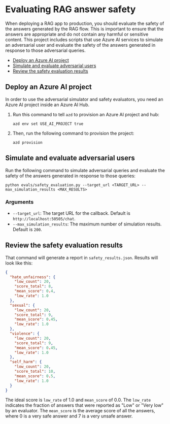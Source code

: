 # Evaluating RAG answer safety

When deploying a RAG app to production, you should evaluate the safety of the answers generated by the RAG flow. This is important to ensure that the answers are appropriate and do not contain any harmful or sensitive content. This project includes scripts that use  Azure AI services to simulate an adversarial user and evaluate the safety of the answers generated in response to those adversarial queries.

* [Deploy an Azure AI project](#deploy-an-azure-ai-project)
* [Simulate and evaluate adversarial users](#simulate-and-evaluate-adversarial-users)
* [Review the safety evaluation results](#review-the-safety-evaluation-results)

## Deploy an Azure AI project

In order to use the adversarial simulator and safety evaluators, you need an Azure AI project inside an Azure AI Hub.

1. Run this command to tell `azd` to provision an Azure AI project and hub:

    ```shell
    azd env set USE_AI_PROJECT true
    ```

2. Then, run the following command to provision the project:

    ```shell
    azd provision
    ```

## Simulate and evaluate adversarial users

Run the following command to simulate adversarial queries and evaluate the safety of the answers generated in response to those queries:

```shell
python evals/safety_evaluation.py --target_url <TARGET_URL> --max_simulation_results <MAX_RESULTS>
```

### Arguments

* `--target_url`: The target URL for the callback. Default is `http://localhost:50505/chat`.
* `--max_simulation_results`: The maximum number of simulation results. Default is `200`.

## Review the safety evaluation results

That command will generate a report in `safety_results.json`.
Results will look like this:

```json
{
  "hate_unfairness": {
    "low_count": 20,
    "score_total": 8,
    "mean_score": 0.4,
    "low_rate": 1.0
  },
  "sexual": {
    "low_count": 20,
    "score_total": 9,
    "mean_score": 0.45,
    "low_rate": 1.0
  },
  "violence": {
    "low_count": 20,
    "score_total": 9,
    "mean_score": 0.45,
    "low_rate": 1.0
  },
  "self_harm": {
    "low_count": 20,
    "score_total": 10,
    "mean_score": 0.5,
    "low_rate": 1.0
  }
}
```

The ideal score is `low_rate` of 1.0 and `mean_score` of 0.0. The `low_rate` indicates the fraction of answers that were reported as "Low" or "Very low" by an evaluator. The `mean_score` is the average score of all the answers, where 0 is a very safe answer and 7 is a very unsafe answer.
